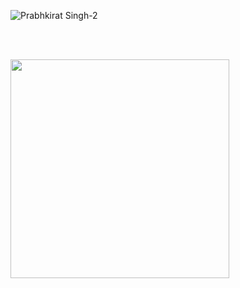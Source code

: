 ![Prabhkirat Singh-2](https://user-images.githubusercontent.com/78585333/202916458-882d848b-cd41-405d-b3e3-d299bb4d9c2f.png)


<br>
<br>

<a href="#"><img src="https://github-readme-stats.vercel.app/api?username=Prabhkirat0530&show_icons=true&count_private=true&theme=dark" width="350"></a>
